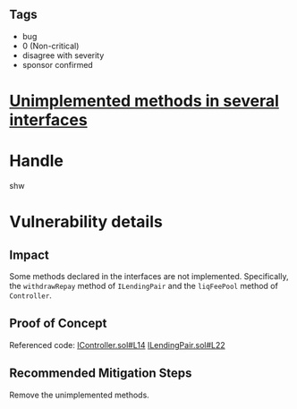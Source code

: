 ## Tags

- bug
- 0 (Non-critical)
- disagree with severity
- sponsor confirmed

# [Unimplemented methods in several interfaces](https://github.com/code-423n4/2021-07-wildcredit-findings/issues/140) 

# Handle

shw


# Vulnerability details

## Impact

Some methods declared in the interfaces are not implemented. Specifically, the `withdrawRepay` method of `ILendingPair` and the `liqFeePool` method of `Controller`.

## Proof of Concept

Referenced code:
[IController.sol#L14](https://github.com/code-423n4/2021-07-wildcredit/blob/main/contracts/interfaces/IController.sol#L14)
[ILendingPair.sol#L22](https://github.com/code-423n4/2021-07-wildcredit/blob/main/contracts/interfaces/ILendingPair.sol#L22)

## Recommended Mitigation Steps

Remove the unimplemented methods.

